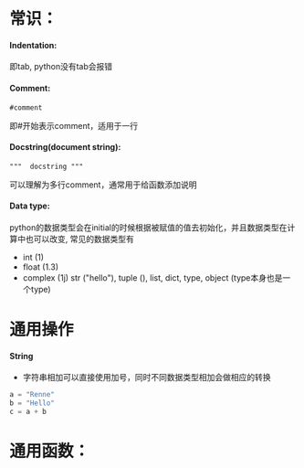 # 常识：
#### Indentation: 
即tab, python没有tab会报错
#### Comment: 
    #comment
即#开始表示comment，适用于一行

#### Docstring(document string): 
    """  docstring """
可以理解为多行comment，通常用于给函数添加说明

#### Data type: 
python的数据类型会在initial的时候根据被赋值的值去初始化，并且数据类型在计算中也可以改变, 常见的数据类型有
* int (1)
* float (1.3)
* complex (1j) str ("hello"), tuple (), list, dict, type, object (type本身也是一个type)


# 通用操作
#### String
* 字符串相加可以直接使用加号，同时不同数据类型相加会做相应的转换
```python
a = "Renne"
b = "Hello"
c = a + b
```

# 通用函数：

